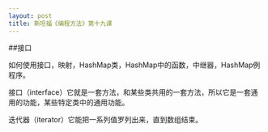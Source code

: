 ```yaml
---
layout: post
title: 斯坦福《编程方法》第十九课
---
```

##接口

如何使用接口，映射，HashMap类，HashMap中的函数，中继器，HashMap例程序。

接口（interface）它就是一套方法，和某些类共用的一套方法，所以它是一套通用的功能，某些特定类中的通用功能。

迭代器（iterator）它能把一系列值罗列出来，直到数组结束。
